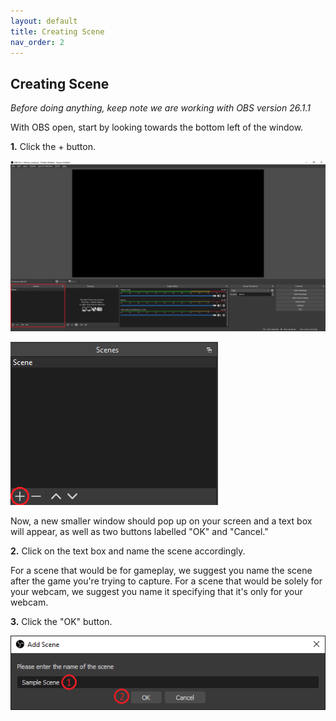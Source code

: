```yaml
---
layout: default
title: Creating Scene
nav_order: 2
---
```


## Creating Scene

*Before doing anything, keep note we are working with OBS version 26.1.1*

With OBS open, start by looking towards the bottom left of the window.

**1.**  Click the + button.

![OBS Scenes Window](https://github.com/pazcharles02/OBS-and-Twitch-Livestreaming/blob/gh-pages/assets/images/highlight_scene_window.png?raw=true "OBS Scenes Window")

![OBS Add Scene Button](https://github.com/pazcharles02/OBS-and-Twitch-Livestreaming/blob/gh-pages/assets/images/highlight_plus_button.png?raw=true "OBS Add Scene Button")

Now, a new smaller window should pop up on your screen and a text box will appear, as well as two buttons labelled "OK" and "Cancel." 

**2.** Click on the text box and name the scene accordingly.

For a scene that would be for gameplay, we suggest you name the scene after the game you're trying to capture. For a scene that would be solely for your webcam, we suggest you name it specifying that it's only for your webcam. 

**3.** Click the "OK" button.

![OBS Naming Scene](https://github.com/pazcharles02/OBS-and-Twitch-Livestreaming/blob/gh-pages/assets/images/naming_scene.png?raw=true "OBS Naming Scene")
